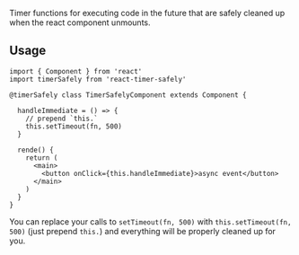 Timer functions for executing code in the future that are safely cleaned up when the react component unmounts.

## Usage

```
import { Component } from 'react'
import timerSafely from 'react-timer-safely'

@timerSafely class TimerSafelyComponent extends Component {

  handleImmediate = () => {
    // prepend `this.`
    this.setTimeout(fn, 500)
  }

  rende() {
    return (
      <main>
        <button onClick={this.handleImmediate}>async event</button>
      </main>
    )
  }
}
```

You can replace your calls to `setTimeout(fn, 500)` with `this.setTimeout(fn, 500)` (just prepend `this.`) and everything will be properly cleaned up for you.
